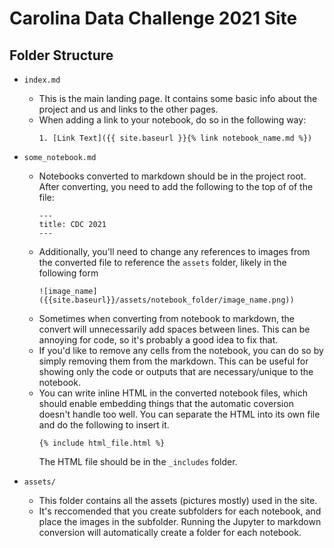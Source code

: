 # Carolina Data Challenge 2021 Site

## Folder Structure

- `index.md`
  - This is the main landing page.
    It contains some basic info about the project and us and links to the other pages.
  - When adding a link to your notebook, do so in the following way:
    ```
    1. [Link Text]({{ site.baseurl }}{% link notebook_name.md %})
    ```
- `some_notebook.md`

  - Notebooks converted to markdown should be in the project root. After converting, you need to add the following to the top of of the file:
    ```
    ---
    title: CDC 2021
    ---
    ```
  - Additionally, you'll need to change any references to images from the converted file to reference the `assets` folder, likely in the following form
    ```
    ![image_name]({{site.baseurl}}/assets/notebook_folder/image_name.png))
    ```
  - Sometimes when converting from notebook to markdown, the convert will unnecessarily add spaces between lines. This can be annoying for code, so it's probably a good idea to fix that.
  - If you'd like to remove any cells from the notebook, you can do so by simply removing them from the markdown. This can be useful for showing only the code or outputs that are necessary/unique to the notebook.
  - You can write inline HTML in the converted notebook files, which should enable embedding things that the automatic coversion doesn't handle too well. You can separate the HTML into its own file and do the following to insert it.
    ```
    {% include html_file.html %}
    ```
    The HTML file should be in the `_includes` folder.

- `assets/`
  - This folder contains all the assets (pictures mostly) used in the site.
  - It's reccomended that you create subfolders for each notebook, and place the images in the subfolder. Running the Jupyter to markdown conversion will automatically create a folder for each notebook.
